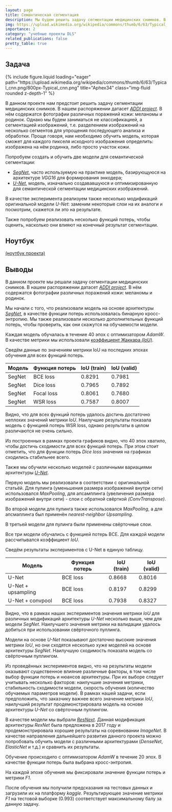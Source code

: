 ```yaml
---
layout: page
title: Семантическая сегментация
description: Мы будем решить задачу сегментации медицинских снимков. В нашем распоряжении датасет ADDI project. В нём содержатся фотографии различных поражений кожи. Однако мы будем заниматься не классификацией, а сегментацией изображений, т.е. разделением изображений на несколько сегментов для упрощения последующего анализа и обработки.
img: https://upload.wikimedia.org/wikipedia/commons/thumb/6/63/Typical_cnn.png/800px-Typical_cnn.png
importance: 2
category: "учебные проекты DLS"
related_publications: false
pretty_table: true
---
```


## Задача

<div class="row">
    <div class="col-sm mt-3 mt-md-0">
        {% include figure.liquid loading="eager" path="https://upload.wikimedia.org/wikipedia/commons/thumb/6/63/Typical_cnn.png/800px-Typical_cnn.png" title="Aphex34" class="img-fluid rounded z-depth-1" %}
    </div>
</div>

В данном проекте нам предстоит решить задачу сегментации медицинских снимков. В нашем распоряжении датасет [_ADDI project_](https://www.fc.up.pt/addi/ph2%20database.html). В нём содержатся фотографии различных поражений кожи: меланомы и родинок. Однако мы будем заниматься не классификацией, а сегментацией изображений, т.е. разделением изображений на несколько сегментов для упрощения последующего анализа и обработки. Проще говоря, нам необходимо обучить модель, которая сможет для каждого пикселя исходного изображения определить: изображена на нём родинка, либо просто участок кожи.

Попробуем создать и обучить две модели для семантической сегментации:

- [_SegNet_](https://arxiv.org/pdf/1511.00561.pdf), часто используемую на практике модель, базирующуюся на архитектуре _VGG16_ для формирования энкодера;
- [_U-Net_](https://arxiv.org/pdf/1505.04597.pdf), модель, изначально создававшуюся и оптимизированную для семантической сегментации медицинских изображений.

В качестве эксперимента реализуем также несколько модификаций оригинальной модели _U-Net_: заменим некоторые слои на их аналоги и посмотрим, скажется ли это на результате.

Также попробуем реализовать несколько функций потерь, чтобы оценить, насколько они влияют на конечный результат сегментации.

## Ноутбук

[(ноутбук проекта)](https://github.com/onixlas/DS_portfolio/blob/main/DLS_p2_semantic_segmentation/dls_p2_semantic_segmentation.ipynb)

## Выводы

В данном проекте мы решали задачу сегментации медицинских снимков. В нашем распоряжении датасет [_ADDI project_](https://www.fc.up.pt/addi/ph2%20database.html). В нём содержатся фотографии различных поражений кожи: меланомы и родинок.

Мы начали с того, что реализовали модель на основе архитектуры [_SegNet_](https://arxiv.org/pdf/1511.00561.pdf), в качестве функции потерь использовалась бинарную кросс-энтропию. Мы также реализовали несколько дополнительных функций потерь, чтобы проверить, как они скажутся на обучаемости модели.

Каждая модель обучалась в течение 40 эпох с оптимизатором _AdamW_. В качестве метрики мы использовали [коэффициент Жаккара _(IoU)_](https://ru.wikipedia.org/wiki/%D0%9A%D0%BE%D1%8D%D1%84%D1%84%D0%B8%D1%86%D0%B8%D0%B5%D0%BD%D1%82_%D0%96%D0%B0%D0%BA%D0%BA%D0%B0%D1%80%D0%B0).

Сведём данные по значениям метрики IoU на последних эпохах обучения для всех функций потерь.

| Модель | Функция потерь | IoU (train) | IoU (valid) |
| ------ | -------------- | ----------- | ----------- |
| SegNet | BCE loss       | 0.8291      | 0.7981      |
| SegNet | Dice loss      | 0.7965      | 0.7892      |
| SegNet | Focal loss     | 0.8061      | 0.7680      |
| SegNet | WSR loss       | 0.7587      | 0.8007      |

Видно, что для всех функций потерь удалось достичь достаточно неплохих значений метрики _IoU_. Наилучшие результаты показала модель с функцией потерь WSR loss, однако результаты в целом различаются не очень сильно.

Из построенных в рамках проекта графиков видно, что 40 эпох хватило, чтобы достичь сходимости для всех функций потерь. При этом стоит отметить, что для функции потерь _Dice loss_ значения на графиках сходились стабильнее всего.

Также мы обучили несколько моделей с различными вариациями архитектуры [_U-Net_](https://arxiv.org/abs/1505.04597).

Первую модель мы реализовали в соответствии с оригинальной статьёй. Для пулинга (уменьшения размера изображений внутри сети) использовался _MaxPooling_, для апсамплинга (увеличения размера изображений внутри сети) - слои с обратной свёрткой _(ConvTranspose)_.

Во второй модели для пулинга также использовался _MaxPooling_, а для апсмаплинга был применён _nearest-neighbor Upsampling_.

В третьей модели для пулинга были применены свёрточные слои.

Все три модели обучались с функцией потерь BCE. Для каждой модели рассчитывался коэффициент _IoU_.

Сведём результаты экспериментов с U-Net в единую таблицу.

| Модель             | Функция потерь | IoU (train) | IoU (valid) |
| ------------------ | -------------- | ----------- | ----------- |
| U-Net              | BCE loss       | 0.8668      | 0.8016      |
| U-Net + upsampling | BCE loss       | 0.8197      | 0.8299      |
| U-Net + convpool   | BCE loss       | 0.7938      | 0.8327      |

Видно, что в рамках наших экспериментов значения метрики _IoU_ для различных модификаций архитектуры _U-Net_ несколько выше, чем для модели _SegNet_. Наилучшего значения метрики на валидации удалось добиться при использовании свёрточного пуллинга.

Модели на основе _U-Net_ показывают достаточно высокие значения метрики _IoU_, но они сходятся несколько хуже моделей на основе архитектуры _SegNet_. Наилучшую сходимость показала модель со свёрточным пуллингом.

Из проведённых экспериментов видно, что на результаты модели оказывают существенное влияние различные факторы, в том числе выбор функции потерь и нюансов архитектуры. При их выборе следует учитывать несколько факторов: наилучшие значения метрики, стабильность сходимости модели, скорость обучения (количество обучаемых параметров модели). В рамках нашей задачи, если предположить, что заказчику важнее всего значение метрики _IoU_, наилучший результат продемонстрировала модель на основе архитектуры _U-Net_ со свёрточным пуллингом.

В качестве модели мы выбрали [_ResNext_](https://arxiv.org/abs/1611.05431). Данная модификация архитектуры _RexNet_ была предложена в 2017 году и продемонстрировала хорошие результаты на соревновании _ImageNet_. В качестве направления дальнейшего развития данного проекта можно попробовать обучить модели с различными архитектурами (_DenseNet_, _ElasticNet_ и т.д.) и сравнить их результаты.

Обучение происходило с оптимизатором _AdamW_ в течение 20 эпох. В качестве функции потерь была выбрана кросс-энтропия.

На каждой эпохе обучения мы фиксировали значение функции потерь и метрики _F1_.

После обучения мы получили предсказания на тестовых данных и загрузили их на платформу _kaggle_. Результирующее значение метрики _F1_ на тестовой выборке (0.993) соответствует максимальному балу за данную задачу.
